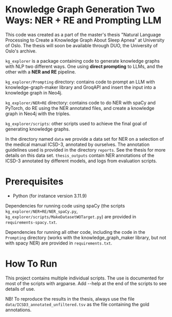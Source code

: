 # Knowledge Graph Generation Two Ways: NER + RE and Prompting LLM

This code was created as a part of the master's thesis "Natural Language Processing to Create a Knowledge Graph About Sleep Apnea" at University of Oslo. The thesis will soon be available through DUO, the University of Oslo's archive.

`kg_explorer` is a package containing code to generate knowledge graphs with NLP two different ways. One using **direct prompting** to LLMs, and the other with a **NER and RE** pipeline.

`kg_explorer/Prompting` directory: contains code to prompt an LLM with knowledge-graph-maker library and GroqAPI and insert the input into a knowledge graph in Neo4j.

`kg_explorer/NER+RE` directory: contains code to do NER with spaCy and PyTorch, do RE using the NER annotated files, and create a knowledge graph in Neo4j with the triples. 

`kg_explorer/scripts`: other scripts used to achieve the final goal of generating knowledge graphs.

In the directory named `data` we provide a data set for NER on a selection of the medical manual ICSD-3, annotated by ourselves. The annotation guidelines used is provided in the directory `reports`. See the thesis for more details on this data set. `thesis_outputs` contain NER annotations of the ICSD-3 annotated by different models, and logs from evaluation scripts.

# Prerequisites

- Python (for instance version 3.11.9)

Dependencies for running code using spaCy (the scripts `kg_explorer/NER+RE/NER_spaCy.py`, `kg_explorer/scripts/MakeDatasetWOTarget.py`) are provided in `requirements-spacy.txt`.

Dependencies for running all other code, including the code in the `Prompting` directory (works with the knowledge_graph_maker library, but not with spacy NER) are provided in `requirements.txt`.

# How To Run

This project contains multiple individual scripts. The use is documented for most of the scripts with argparse. Add --help at the end of the scripts to see details of use.

NB! To reproduce the results in the thesis, always use the file `data/ICSD3_annotated_unfiltered.tsv` as the file containing the gold annotations.